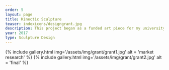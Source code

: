 ```yaml
---
order: 5
layout: page
title: Kinectic Sculpture
teaser: indexicons/designgrant.jpg
description: This project began as a funded art piece for my university that uses computer vision to mirror the actions of the viewer in front of the piece. This is done by detecting the changes in depth that one standing in front of it causes, then rotating colored in spheres in accordance.
year: 2017
type: Sculpture Design
---
```

{% include gallery.html img='/assets/img/grant/grant1.jpg' alt = 'market research' %}
{% include gallery.html img='/assets/img/grant/grant2.jpg' alt = 'final' %}